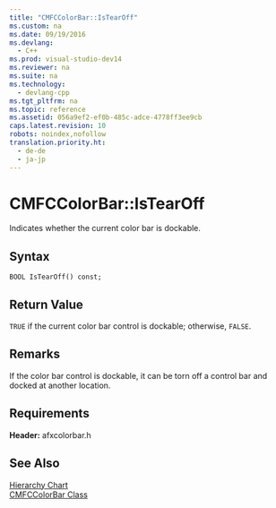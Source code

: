 ```yaml
---
title: "CMFCColorBar::IsTearOff"
ms.custom: na
ms.date: 09/19/2016
ms.devlang: 
  - C++
ms.prod: visual-studio-dev14
ms.reviewer: na
ms.suite: na
ms.technology: 
  - devlang-cpp
ms.tgt_pltfrm: na
ms.topic: reference
ms.assetid: 056a9ef2-ef0b-485c-adce-4778ff3ee9cb
caps.latest.revision: 10
robots: noindex,nofollow
translation.priority.ht: 
  - de-de
  - ja-jp
---
```

# CMFCColorBar::IsTearOff
Indicates whether the current color bar is dockable.  
  
## Syntax  
  
```  
BOOL IsTearOff() const;  
```  
  
## Return Value  
 `TRUE` if the current color bar control is dockable; otherwise, `FALSE`.  
  
## Remarks  
 If the color bar control is dockable, it can be torn off a control bar and docked at another location.  
  
## Requirements  
 **Header:** afxcolorbar.h  
  
## See Also  
 [Hierarchy Chart](../vs140/Hierarchy-Chart.md)   
 [CMFCColorBar Class](../vs140/CMFCColorBar-Class.md)